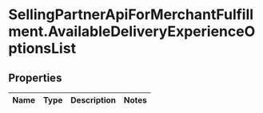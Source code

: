 # SellingPartnerApiForMerchantFulfillment.AvailableDeliveryExperienceOptionsList

## Properties
Name | Type | Description | Notes
------------ | ------------- | ------------- | -------------
